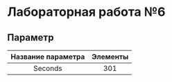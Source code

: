 # Лабораторная работа №6
## Параметр
| Название параметра | Элементы|
| :---:   | :---: |
| Seconds | 301   |